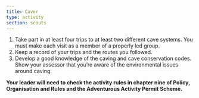 ```yaml
---
title: Caver
type: activity
section: scouts
---
```


1. Take part in at least four trips to at least two different cave systems. You must make each visit as a member of a properly led group.
1. Keep a record of your trips and the routes you followed.
1. Develop a good knowledge of the caving and cave conservation codes. Show your assessor that you’re aware of the environmental  issues around caving.


**Your leader will need to check the activity rules in chapter nine of Policy, Organisation and Rules and the Adventurous Activity Permit Scheme.**
